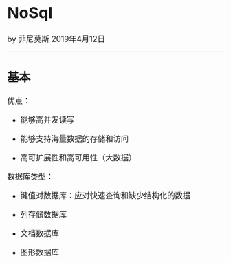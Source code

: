 <font size="4">

# NoSql

by 菲尼莫斯 2019年4月12日

---

## 基本

优点：

* 能够高并发读写

* 能够支持海量数据的存储和访问

* 高可扩展性和高可用性（大数据）

数据库类型：

* 键值对数据库：应对快速查询和缺少结构化的数据

* 列存储数据库

* 文档数据库

* 图形数据库

</font>
